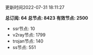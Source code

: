 更新时间2022-07-31 18:11:27

**总订阅: 64**
**总节点: 8423**
**有效节点: 2500**
- ssr节点: 10
- v2ray节点: 1799
- trojan节点: 140
- ss节点: 551
